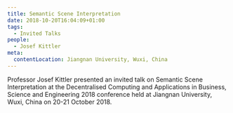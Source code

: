 ```yaml
---
title: Semantic Scene Interpretation
date: 2018-10-20T16:04:09+01:00
tags:
  - Invited Talks
people:
  - Josef Kittler
meta:
  contentLocation: Jiangnan University, Wuxi, China
---
```


Professor Josef Kittler presented an invited talk on Semantic Scene
Interpretation at the Decentralised Computing and Applications in Business,
Science and Engineering 2018 conference held at Jiangnan University, Wuxi,
China on 20-21 October 2018. 
